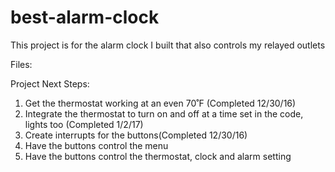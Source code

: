 # best-alarm-clock
This project is for the alarm clock I built that also controls my relayed outlets


Files:

Project Next Steps:
1. Get the thermostat working at an even 70˚F (Completed 12/30/16)
2. Integrate the thermostat to turn on and off at a time set in the code, lights too (Completed 1/2/17)
3. Create interrupts for the buttons(Completed 12/30/16)
4. Have the buttons control the menu
5. Have the buttons control the thermostat, clock and alarm setting